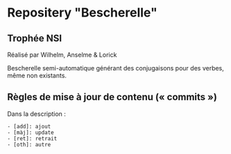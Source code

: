 # Repositery "Bescherelle"
## Trophée NSI

Réalisé par Wilhelm, Anselme & Lorick

Bescherelle semi-automatique générant des conjugaisons pour des verbes, même non existants.

## Règles de mise à jour de contenu (« commits »)

Dans la description :
```
- [add]: ajout
- [màj]: update
- [ret]: retrait
- [oth]: autre
```
